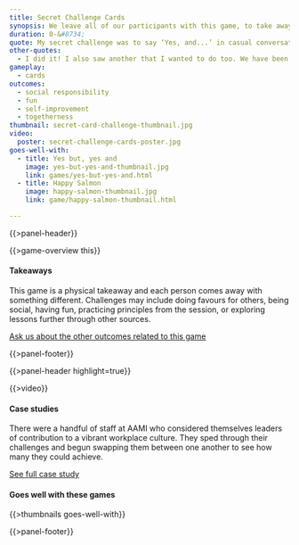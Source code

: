```yaml
---
title: Secret Challenge Cards
synopsis: We leave all of our participants with this game, to take away and play in their own time. Take the spirit of the session back to your desk. Achieve a secret challenge in your own time and share the challenge with others.
duration: 0-&#8734;
quote: My secret challenge was to say ‘Yes, and...’ in casual conversation. I have smashed this a few times already.
other-quotes:
  - I did it! I also saw another that I wanted to do too. We have been swapping cards.
gameplay: 
  - cards
outcomes:
  - social responsibility
  - fun
  - self-improvement
  - togetherness
thumbnail: secret-card-challenge-thumbnail.jpg
video:
  poster: secret-challenge-cards-poster.jpg
goes-well-with:
  - title: Yes but, yes and
    image: yes-but-yes-and-thumbnail.jpg
    link: games/yes-but-yes-and.html
  - title: Happy Salmon
    image: happy-salmon-thumbnail.jpg
    link: game/happy-salmon-thumbnail.html

---
```

{{>panel-header}}

{{>game-overview this}}

#### Takeaways

This game is a physical takeaway and each person comes away with something different.
Challenges may include doing favours for others, being social, having fun, practicing principles
from the session, or exploring lessons further through other sources.

[Ask us about the other outcomes related to this game](#)

{{>panel-footer}}

{{>panel-header highlight=true}}

{{>video}}

#### Case studies

There were a handful of staff at AAMI who considered themselves leaders of contribution to a
vibrant workplace culture. They sped through their challenges and begun swapping them
between one another to see how many they could achieve.

[See full case study](#)

#### Goes well with these games

{{>thumbnails goes-well-with}}

{{>panel-footer}}